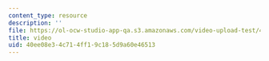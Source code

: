 ```yaml
---
content_type: resource
description: ''
file: https://ol-ocw-studio-app-qa.s3.amazonaws.com/video-upload-test/40ee08e34c714ff19c185d9a60e46513_5ed4973700cc4baf93b3747afe3b0898_25gear_mesh_2_1.avi
title: video
uid: 40ee08e3-4c71-4ff1-9c18-5d9a60e46513
---
```

